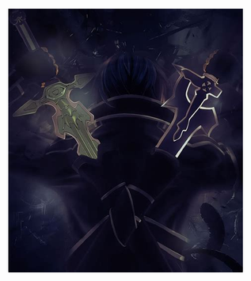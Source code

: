 ![2019-01-13/20:07:23.jpeg](https://github.com/Dawn-K/PictureBed/raw/master/2019-01-13/20:07:23.jpeg)
